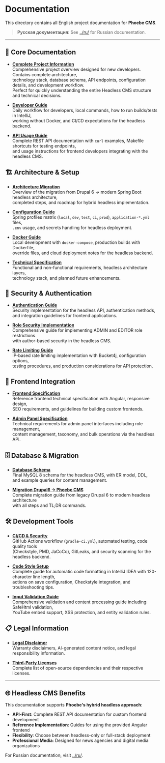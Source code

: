 # Documentation

This directory contains all English project documentation for **Phoebe CMS**.

> **Русская документация**: See [../ru/](../ru/) for Russian documentation.

---

## 📖 Core Documentation

- **[Complete Project Information](./TASK_DESCRIPTION.md)**  
  Comprehensive project overview designed for new developers. Contains complete architecture,  
  technology stack, database schema, API endpoints, configuration details, and development workflow.  
  Perfect for quickly understanding the entire Headless CMS structure and technical decisions.

- **[Developer Guide](./DEVELOPER_GUIDE.md)**  
  Daily workflow for developers, local commands, how to run builds/tests in IntelliJ,  
  working without Docker, and CI/CD expectations for the headless backend.

- **[API Usage Guide](./API_USAGE.md)**  
  Complete REST API documentation with `curl` examples, Makefile shortcuts for testing endpoints,  
  and usage instructions for frontend developers integrating with the headless CMS.

## 🏗️ Architecture & Setup

- **[Architecture Migration](./ARCHITECTURE_MIGRATION.md)**  
  Overview of the migration from Drupal 6 → modern Spring Boot headless architecture,  
  completed steps, and roadmap for hybrid headless implementation.

- **[Configuration Guide](./CONFIG_GUIDE.md)**  
  Spring profiles matrix (`local`, `dev`, `test`, `ci`, `prod`), `application-*.yml` files,  
  `.env` usage, and secrets handling for headless deployment.

- **[Docker Guide](./DOCKER_GUIDE.md)**  
  Local development with `docker-compose`, production builds with Dockerfile,  
  override files, and cloud deployment notes for the headless backend.

- **[Technical Specification](./TECHNICAL_SPEC.md)**  
  Functional and non-functional requirements, headless architecture layers,  
  technology stack, and planned future enhancements.

## 🔐 Security & Authentication

- **[Authentication Guide](./AUTHENTICATION_GUIDE.md)**  
  Security implementation for the headless API, authentication methods,  
  and integration guidelines for frontend applications.

- **[Role Security Implementation](./ROLE_SECURITY_IMPLEMENTATION.md)**  
  Comprehensive guide for implementing ADMIN and EDITOR role restrictions  
  with author-based security in the headless CMS.

- **[Rate Limiting Guide](./RATE_LIMITING.md)**  
  IP-based rate limiting implementation with Bucket4j, configuration options,  
  testing procedures, and production considerations for API protection.

## 🎨 Frontend Integration

- **[Frontend Specification](./FRONTEND_SPEC.md)**  
  Reference frontend technical specification with Angular, responsive design,  
  SEO requirements, and guidelines for building custom frontends.

- **[Admin Panel Specification](./ADMIN_PANEL_SPEC.md)**  
  Technical requirements for admin panel interfaces including role management,  
  content management, taxonomy, and bulk operations via the headless API.

## 🗄️ Database & Migration

- **[Database Schema](./DATABASE_SCHEMA.md)**  
  Final MySQL 8 schema for the headless CMS, with ER model, DDL,  
  and example queries for content management.

- **[Migration Drupal6 → Phoebe CMS](./MIGRATION_DRUPAL6.md)**  
  Complete migration guide from legacy Drupal 6 to modern headless architecture  
  with all steps and TL;DR commands.

## 🛠️ Development Tools

- **[CI/CD & Security](./CI_CD_SECURITY.md)**  
  GitHub Actions workflow (`gradle-ci.yml`), automated testing, code quality tools  
  (Checkstyle, PMD, JaCoCo), GitLeaks, and security scanning for the headless backend.

- **[Code Style Setup](./CODE_STYLE_SETUP.md)**  
  Complete guide for automatic code formatting in IntelliJ IDEA with 120-character line length,  
  actions on save configuration, Checkstyle integration, and troubleshooting tips.

- **[Input Validation Guide](./VALIDATION_GUIDE.md)**  
  Comprehensive validation and content processing guide including SafeHtml validation,  
  YouTube embed support, XSS protection, and entity validation rules.

## 📋 Legal Information

- **[Legal Disclaimer](./DISCLAIMER.md)**  
  Warranty disclaimers, AI-generated content notice, and legal responsibility information.

- **[Third-Party Licenses](./NOTICE.md)**  
  Complete list of open-source dependencies and their respective licenses.

---

## 🌐 Headless CMS Benefits

This documentation supports **Phoebe's hybrid headless approach**:

- **API-First**: Complete REST API documentation for custom frontend development
- **Reference Implementation**: Guides for using the provided Angular frontend
- **Flexibility**: Choose between headless-only or full-stack deployment
- **Professional Media**: Designed for news agencies and digital media organizations

For Russian documentation, visit [../ru/](../ru/).